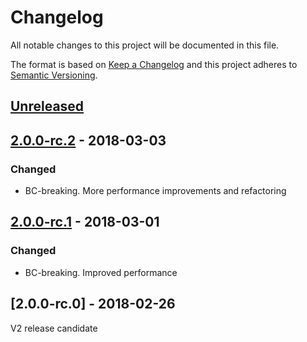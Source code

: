 # Changelog
All notable changes to this project will be documented in this file.

The format is based on [Keep a Changelog](http://keepachangelog.com/en/1.0.0/)
and this project adheres to [Semantic Versioning](http://semver.org/spec/v2.0.0.html).

## [Unreleased]

## [2.0.0-rc.2] - 2018-03-03
### Changed
- BC-breaking. More performance improvements and refactoring

## [2.0.0-rc.1] - 2018-03-01
### Changed
- BC-breaking. Improved performance

## [2.0.0-rc.0] - 2018-02-26
V2 release candidate

[Unreleased]: https://github.com/json-api-php/json-api/compare/2.0.0-rc.2...HEAD
[2.0.0-rc.2]: https://github.com/json-api-php/json-api/compare/2.0.0-rc.1...2.0.0-rc.2
[2.0.0-rc.1]: https://github.com/json-api-php/json-api/compare/2.0.0-rc.0...2.0.0-rc.1
